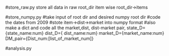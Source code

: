 #store_raw.py store all data in raw  root_dir item wise    root_dir->items


#store_numpy.py 
  #take input of root dir and desired numpy root dir
  #code  the dates from 2009
  #stote item->dist->market  into numpy format 
  #also make a dict and code all the market,dist, dist-market pair, 
  state_D={state_name:num} 
  dist_D={ dist_name:num}
  market_D={market_name:num}
  DM_pair={Dist_num:[list_of_market_num]}
   


#analysis.py 
  
  

